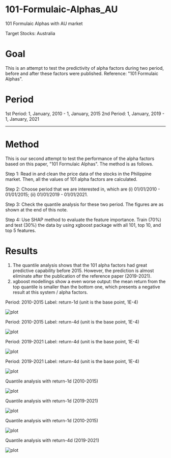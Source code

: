# 101-Formulaic-Alphas_AU
101 Formulaic Alphas with AU market

Target Stocks: Australia

# Goal
This is an attempt to test the predictivity of alpha factors during two period, before and after these factors were published.
Reference: "101 Formulaic Alphas".

# Period
1st Period: 1, January, 2010 - 1, January, 2015
2nd Period: 1, January, 2019 - 1, January, 2021

************************************************************************************

# Method
This is our second attempt to test the performance of the alpha factors based on this paper, "101 Formulaic Alphas". The method is as follows.

Step 1: Read in and clean the price data of the stocks in the Philippine market. Then, all the values of 101 alpha factors are calculated.

Step 2: Choose period that we are interested in, which are (i) 01/01/2010 - 01/01/2015; (ii) 01/01/2019 - 01/01/2021.

Step 3: Check the quantile analysis for these two period. The figures are as shown at the end of this note.

Step 4: Use SHAP method to evaluate the feature importance. Train (70%) and test (30%) the data by using xgboost package with all 101, top 10, and top 5 features.



# Results
1. The quantile analysis shows that the 101 alpha factors had great predictive capability before 2015. However, the prediction is almost eliminate after the publication of the reference paper (2019-2021).
2. xgboost modellings show a even worse output: the mean return from the top quantile is smaller than the bottom one, which presents a negative result at this system / alpha factors.

Period: 2010-2015
Label: return-1d (unit is the base point, 1E-4)

![plot](./image/log_returns_1d_2015.png)


Period: 2010-2015
Label: return-4d (unit is the base point, 1E-4)

![plot](./image/log_returns_4d_2015.png)


Period: 2019-2021
Label: return-4d (unit is the base point, 1E-4)

![plot](./image/log_returns_1d_2021.png)

Period: 2019-2021
Label: return-4d (unit is the base point, 1E-4)

![plot](./image/log_returns_4d_2021.png)










Quantile analysis with return-1d (2010-2015)

![plot](./image/quantile_return_1d_2015.png)

Quantile analysis with return-1d (2019-2021)

![plot](./image/quantile_return_1d_2021.png)

Quantile analysis with return-1d (2010-2015)

![plot](./image/quantile_return_4d_2015.png)

Quantile analysis with return-4d (2019-2021)

![plot](./image/quantile_return_4d_2021.png)



